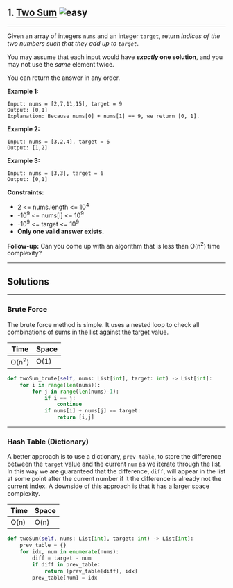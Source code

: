 ## 1. [Two Sum](https://leetcode.com/problems/two-sum/) ![easy](https://img.shields.io/static/v1?label=&message=Easy&color=green)
---

Given an array of integers ```nums``` and an integer ```target```, return *indices of the two numbers such that they add up to ```target```*.

You may assume that each input would have ***exactly* one solution**, and you may not use the *same* element twice.

You can return the answer in any order.

 

**Example 1:**

```
Input: nums = [2,7,11,15], target = 9
Output: [0,1]
Explanation: Because nums[0] + nums[1] == 9, we return [0, 1].
```

**Example 2:**
```
Input: nums = [3,2,4], target = 6
Output: [1,2]
```

**Example 3:**

```
Input: nums = [3,3], target = 6
Output: [0,1]
```
 

**Constraints:**

-  2 <= nums.length <= 10<sup>4</sup>
- -10<sup>9</sup> <= nums[i] <= 10<sup>9</sup>
- -10<sup>9</sup> <= target <= 10<sup>9</sup>
- **Only one valid answer exists.**

 
**Follow-up:** Can you come up with an algorithm that is less than O(n<sup>2</sup>) time complexity?

---

## Solutions
---
### Brute Force
The brute force method is simple. It uses a nested loop to check all combinations of sums in the list against the target value.

| Time | Space |
| ---- | ----- |
| O(n<sup>2</sup>)| O(1)|

```python
def twoSum_brute(self, nums: List[int], target: int) -> List[int]:
    for i in range(len(nums)):
        for j in range(len(nums)-1):
            if i == j:
                continue
            if nums[i] + nums[j] == target:
                return [i,j]
```
---
### Hash Table (Dictionary)

A better approach is to use a dictionary, ```prev_table```, to store the difference between the ```target``` value and the current ```num``` as we iterate through the list. In this way we are guaranteed that the difference, ```diff```, will appear in the list at some point after the current number if it the difference is already not the current index.
A downside of this approach is that it has a larger space complexity.

| Time | Space |
| ---- | ----- |
| O(n)| O(n)|

``` python
def twoSum(self, nums: List[int], target: int) -> List[int]:
    prev_table = {}
    for idx, num in enumerate(nums):
        diff = target - num
        if diff in prev_table:
            return [prev_table[diff], idx]
        prev_table[num] = idx
```